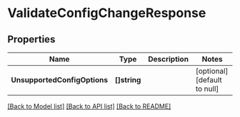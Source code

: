 # ValidateConfigChangeResponse

## Properties
Name | Type | Description | Notes
------------ | ------------- | ------------- | -------------
**UnsupportedConfigOptions** | **[]string** |  | [optional] [default to null]

[[Back to Model list]](../README.md#documentation-for-models) [[Back to API list]](../README.md#documentation-for-api-endpoints) [[Back to README]](../README.md)


